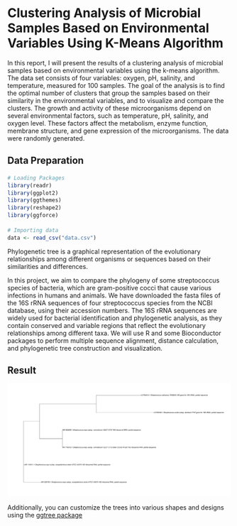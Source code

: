 # Clustering Analysis of Microbial Samples Based on Environmental Variables Using K-Means Algorithm


In this report, I will present the results of a clustering analysis of microbial samples based on environmental variables using the k-means algorithm. The data set consists of four variables: oxygen, pH, salinity, and temperature, measured for 100 samples. The goal of the analysis is to find the optimal number of clusters that group the samples based on their similarity in the environmental variables, and to visualize and compare the clusters. The growth and activity of these microorganisms depend on several environmental factors, such as temperature, pH, salinity, and oxygen level. These factors affect the metabolism, enzyme function, membrane structure, and gene expression of the microorganisms. The data were randomly generated.

## Data Preparation 

```R
# Loading Packages
library(readr)
library(ggplot2)
library(ggthemes)
library(reshape2)
library(ggforce)

# Importing data
data <- read_csv("data.csv")
```






Phylogenetic tree is a graphical representation of the evolutionary relationships among different organisms or sequences based on their similarities and differences.

In this project, we aim to compare the phylogeny of some streptococcus species of bacteria, which are gram-positive cocci that cause various infections in humans and animals. We have downloaded the fasta files of the 16S rRNA sequences of four streptococcus species from the NCBI database, using their accession numbers. The 16S rRNA sequences are widely used for bacterial identification and phylogenetic analysis, as they contain conserved and variable regions that reflect the evolutionary relationships among different taxa. We will use R and some Bioconductor packages to perform multiple sequence alignment, distance calculation, and phylogenetic tree construction and visualization.

<H2> Result </H2>
<img src="https://github.com/sulovekoirala/Bioinformatics/blob/main/IMG/Phylogenetic%20Tree.svg">

Additionally, you can customize the trees into various shapes and designs using the [ggtree package](https://github.com/YuLab-SMU/ggtree) 


